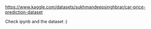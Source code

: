 https://www.kaggle.com/datasets/sukhmandeepsinghbrar/car-price-prediction-dataset

Check ipynb and the dataset :)
